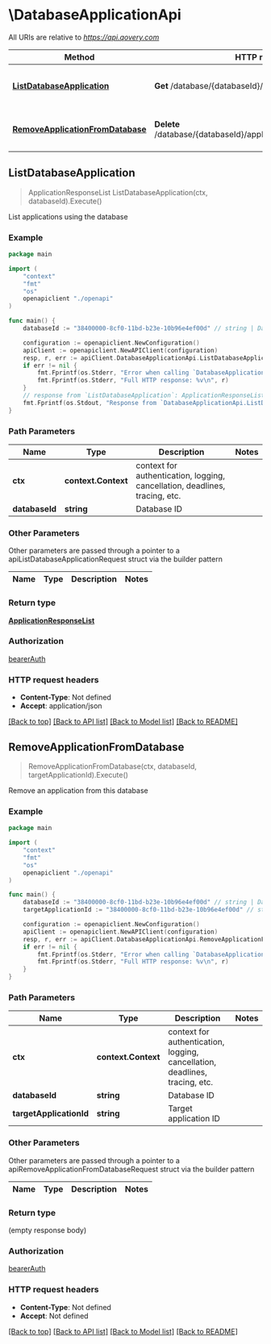 # \DatabaseApplicationApi

All URIs are relative to *https://api.qovery.com*

Method | HTTP request | Description
------------- | ------------- | -------------
[**ListDatabaseApplication**](DatabaseApplicationApi.md#ListDatabaseApplication) | **Get** /database/{databaseId}/application | List applications using the database
[**RemoveApplicationFromDatabase**](DatabaseApplicationApi.md#RemoveApplicationFromDatabase) | **Delete** /database/{databaseId}/application/{targetApplicationId} | Remove an application from this database 



## ListDatabaseApplication

> ApplicationResponseList ListDatabaseApplication(ctx, databaseId).Execute()

List applications using the database

### Example

```go
package main

import (
    "context"
    "fmt"
    "os"
    openapiclient "./openapi"
)

func main() {
    databaseId := "38400000-8cf0-11bd-b23e-10b96e4ef00d" // string | Database ID

    configuration := openapiclient.NewConfiguration()
    apiClient := openapiclient.NewAPIClient(configuration)
    resp, r, err := apiClient.DatabaseApplicationApi.ListDatabaseApplication(context.Background(), databaseId).Execute()
    if err != nil {
        fmt.Fprintf(os.Stderr, "Error when calling `DatabaseApplicationApi.ListDatabaseApplication``: %v\n", err)
        fmt.Fprintf(os.Stderr, "Full HTTP response: %v\n", r)
    }
    // response from `ListDatabaseApplication`: ApplicationResponseList
    fmt.Fprintf(os.Stdout, "Response from `DatabaseApplicationApi.ListDatabaseApplication`: %v\n", resp)
}
```

### Path Parameters


Name | Type | Description  | Notes
------------- | ------------- | ------------- | -------------
**ctx** | **context.Context** | context for authentication, logging, cancellation, deadlines, tracing, etc.
**databaseId** | **string** | Database ID | 

### Other Parameters

Other parameters are passed through a pointer to a apiListDatabaseApplicationRequest struct via the builder pattern


Name | Type | Description  | Notes
------------- | ------------- | ------------- | -------------


### Return type

[**ApplicationResponseList**](ApplicationResponseList.md)

### Authorization

[bearerAuth](../README.md#bearerAuth)

### HTTP request headers

- **Content-Type**: Not defined
- **Accept**: application/json

[[Back to top]](#) [[Back to API list]](../README.md#documentation-for-api-endpoints)
[[Back to Model list]](../README.md#documentation-for-models)
[[Back to README]](../README.md)


## RemoveApplicationFromDatabase

> RemoveApplicationFromDatabase(ctx, databaseId, targetApplicationId).Execute()

Remove an application from this database 

### Example

```go
package main

import (
    "context"
    "fmt"
    "os"
    openapiclient "./openapi"
)

func main() {
    databaseId := "38400000-8cf0-11bd-b23e-10b96e4ef00d" // string | Database ID
    targetApplicationId := "38400000-8cf0-11bd-b23e-10b96e4ef00d" // string | Target application ID

    configuration := openapiclient.NewConfiguration()
    apiClient := openapiclient.NewAPIClient(configuration)
    resp, r, err := apiClient.DatabaseApplicationApi.RemoveApplicationFromDatabase(context.Background(), databaseId, targetApplicationId).Execute()
    if err != nil {
        fmt.Fprintf(os.Stderr, "Error when calling `DatabaseApplicationApi.RemoveApplicationFromDatabase``: %v\n", err)
        fmt.Fprintf(os.Stderr, "Full HTTP response: %v\n", r)
    }
}
```

### Path Parameters


Name | Type | Description  | Notes
------------- | ------------- | ------------- | -------------
**ctx** | **context.Context** | context for authentication, logging, cancellation, deadlines, tracing, etc.
**databaseId** | **string** | Database ID | 
**targetApplicationId** | **string** | Target application ID | 

### Other Parameters

Other parameters are passed through a pointer to a apiRemoveApplicationFromDatabaseRequest struct via the builder pattern


Name | Type | Description  | Notes
------------- | ------------- | ------------- | -------------



### Return type

 (empty response body)

### Authorization

[bearerAuth](../README.md#bearerAuth)

### HTTP request headers

- **Content-Type**: Not defined
- **Accept**: Not defined

[[Back to top]](#) [[Back to API list]](../README.md#documentation-for-api-endpoints)
[[Back to Model list]](../README.md#documentation-for-models)
[[Back to README]](../README.md)

